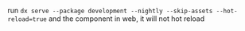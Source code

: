 run `dx serve --package development --nightly --skip-assets --hot-reload=true`
and the component in web, it will not hot reload

